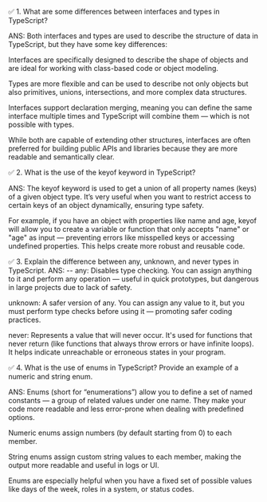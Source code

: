 ✅ 1. What are some differences between interfaces and types in TypeScript?

ANS: Both interfaces and types are used to describe the structure of data in TypeScript, but they have some key differences:

Interfaces are specifically designed to describe the shape of objects and are ideal for working with class-based code or object modeling.

Types are more flexible and can be used to describe not only objects but also primitives, unions, intersections, and more complex data structures.

Interfaces support declaration merging, meaning you can define the same interface multiple times and TypeScript will combine them — which is not possible with types.

While both are capable of extending other structures, interfaces are often preferred for building public APIs and libraries because they are more readable and semantically clear.

✅ 2. What is the use of the keyof keyword in TypeScript?

ANS:  The keyof keyword is used to get a union of all property names (keys) of a given object type. It’s very useful when you want to restrict access to certain keys of an object dynamically, ensuring type safety.

For example, if you have an object with properties like name and age, keyof will allow you to create a variable or function that only accepts "name" or "age" as input — preventing errors like misspelled keys or accessing undefined properties. This helps create more robust and reusable code.

✅ 3. Explain the difference between any, unknown, and never types in TypeScript.
ANS: --
any: Disables type checking. You can assign anything to it and perform any operation — useful in quick prototypes, but dangerous in large projects due to lack of safety.

unknown: A safer version of any. You can assign any value to it, but you must perform type checks before using it — promoting safer coding practices.

never: Represents a value that will never occur. It's used for functions that never return (like functions that always throw errors or have infinite loops). It helps indicate unreachable or erroneous states in your program.

✅ 4. What is the use of enums in TypeScript? Provide an example of a numeric and string enum.

ANS:  Enums (short for “enumerations”) allow you to define a set of named constants — a group of related values under one name. They make your code more readable and less error-prone when dealing with predefined options.

Numeric enums assign numbers (by default starting from 0) to each member.

String enums assign custom string values to each member, making the output more readable and useful in logs or UI.

Enums are especially helpful when you have a fixed set of possible values like days of the week, roles in a system, or status codes.

